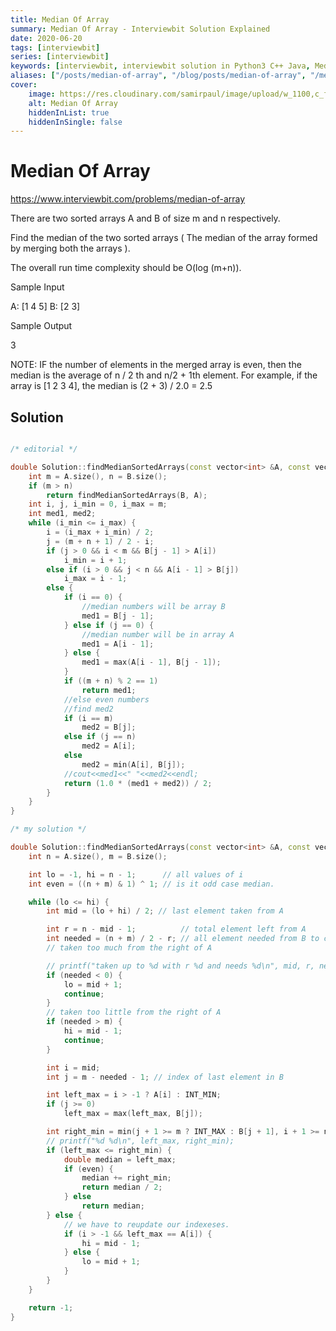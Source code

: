 ```yaml
---
title: Median Of Array
summary: Median Of Array - Interviewbit Solution Explained
date: 2020-06-20
tags: [interviewbit]
series: [interviewbit]
keywords: [interviewbit, interviewbit solution in Python3 C++ Java, Median Of Array solution]
aliases: ["/posts/median-of-array", "/blog/posts/median-of-array", "/median-of-array"]
cover:
    image: https://res.cloudinary.com/samirpaul/image/upload/w_1100,c_fit,co_rgb:FFFFFF,l_text:Arial_70_bold:Median Of Array - Solution Explained/problem-solving.webp
    alt: Median Of Array
    hiddenInList: true
    hiddenInSingle: false
---
```


# Median Of Array

https://www.interviewbit.com/problems/median-of-array



There are two sorted arrays A and B of size m and n respectively.

Find the median of the two sorted arrays ( The median of the array formed by merging both the arrays ).

The overall run time complexity should be O(log (m+n)).

Sample Input

A: [1 4 5]
B: [2 3]

Sample Output

3

NOTE: IF the number of elements in the merged array is even, then the median is the
average of n / 2 th and n/2 + 1th element. 
For example, if the array is [1 2 3 4], the median is (2 + 3) / 2.0 = 2.5 

## Solution

```cpp

/* editorial */

double Solution::findMedianSortedArrays(const vector<int> &A, const vector<int> &B) {
    int m = A.size(), n = B.size();
    if (m > n)
        return findMedianSortedArrays(B, A);
    int i, j, i_min = 0, i_max = m;
    int med1, med2;
    while (i_min <= i_max) {
        i = (i_max + i_min) / 2;
        j = (m + n + 1) / 2 - i;
        if (j > 0 && i < m && B[j - 1] > A[i])
            i_min = i + 1;
        else if (i > 0 && j < n && A[i - 1] > B[j])
            i_max = i - 1;
        else {
            if (i == 0) {
                //median numbers will be array B
                med1 = B[j - 1];
            } else if (j == 0) {
                //median number will be in array A
                med1 = A[i - 1];
            } else {
                med1 = max(A[i - 1], B[j - 1]);
            }
            if ((m + n) % 2 == 1)
                return med1;
            //else even numbers
            //find med2
            if (i == m)
                med2 = B[j];
            else if (j == n)
                med2 = A[i];
            else
                med2 = min(A[i], B[j]);
            //cout<<med1<<" "<<med2<<endl;
            return (1.0 * (med1 + med2)) / 2;
        }
    }
}

/* my solution */

double Solution::findMedianSortedArrays(const vector<int> &A, const vector<int> &B) {
    int n = A.size(), m = B.size();

    int lo = -1, hi = n - 1;      // all values of i
    int even = ((n + m) & 1) ^ 1; // is it odd case median.

    while (lo <= hi) {
        int mid = (lo + hi) / 2; // last element taken from A

        int r = n - mid - 1;          // total element left from A
        int needed = (n + m) / 2 - r; // all element needed from B to complement.
        // taken too much from the right of A

        // printf("taken up to %d with r %d and needs %d\n", mid, r, needed);
        if (needed < 0) {
            lo = mid + 1;
            continue;
        }
        // taken too little from the right of A
        if (needed > m) {
            hi = mid - 1;
            continue;
        }

        int i = mid;
        int j = m - needed - 1; // index of last element in B

        int left_max = i > -1 ? A[i] : INT_MIN;
        if (j >= 0)
            left_max = max(left_max, B[j]);

        int right_min = min(j + 1 >= m ? INT_MAX : B[j + 1], i + 1 >= n ? INT_MAX : A[i + 1]);
        // printf("%d %d\n", left_max, right_min);
        if (left_max <= right_min) {
            double median = left_max;
            if (even) {
                median += right_min;
                return median / 2;
            } else
                return median;
        } else {
            // we have to reupdate our indexeses.
            if (i > -1 && left_max == A[i]) {
                hi = mid - 1;
            } else {
                lo = mid + 1;
            }
        }
    }

    return -1;
}
```